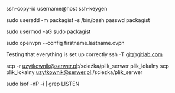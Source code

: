 ssh-copy-id username@host
ssh-keygen

sudo useradd -m packagist -s /bin/bash
passwd packagist

sudo usermod -aG sudo packagist

sudo openvpn --config firstname.lastname.ovpn


Testing that everything is set up correctly
ssh -T git@gitlab.com

scp -r uzytkownik@serwer.pl:/scieżka/plik_serwer plik_lokalny
scp plik_lokalny uzytkownik@serwer.pl:/sciezka/plik_serwer


sudo lsof -nP -i | grep LISTEN
